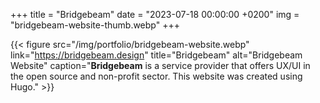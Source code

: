 +++
title = "Bridgebeam"
date = "2023-07-18 00:00:00 +0200"
img = "bridgebeam-website-thumb.webp"
+++

{{< figure src="/img/portfolio/bridgebeam-website.webp" link="https://bridgebeam.design" title="Bridgebeam" alt="Bridgebeam Website" caption="**Bridgebeam** is a service provider that offers UX/UI in the open source and non-profit sector. This website was created using Hugo." >}}